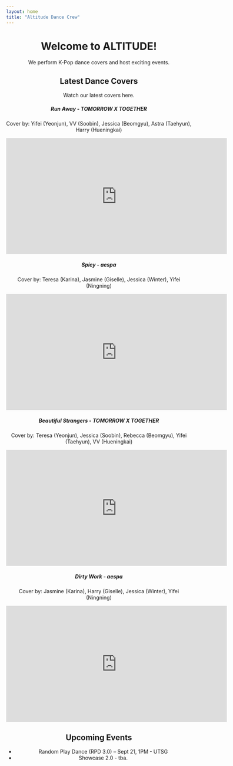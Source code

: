 ```yaml
---
layout: home
title: "Altitude Dance Crew"
---
```


<center>

# Welcome to ALTITUDE!

We perform K-Pop dance covers and host exciting events.

## Latest Dance Covers

Watch our latest covers here. 

##### Run Away - TOMORROW X TOGETHER

Cover by: Yifei (Yeonjun), VV (Soobin), Jessica (Beomgyu), Astra (Taehyun), Harry (Hueningkai)

<iframe width="600" height="315" src="https://www.youtube.com/embed/OCKlWPX7R3M" frameborder="0" allowfullscreen></iframe>

##### Spicy - aespa

Cover by: Teresa (Karina), Jasmine (Giselle), Jessica (Winter), Yifei (Ningning)

<iframe width="600" height="315" src="https://www.youtube.com/embed/sI48AGWgqwQ" frameborder="0" allowfullscreen></iframe>

##### Beautiful Strangers - TOMORROW X TOGETHER

Cover by: Teresa (Yeonjun), Jessica (Soobin), Rebecca (Beomgyu), Yifei (Taehyun), VV (Hueningkai)

<iframe width="600" height="315" src="https://www.youtube.com/embed/bd3Z2BitgmQ" frameborder="0" allowfullscreen></iframe>

##### Dirty Work - aespa

Cover by: Jasmine (Karina), Harry (Giselle), Jessica (Winter), Yifei (Ningning)

<iframe width="600" height="315" src="https://www.youtube.com/embed/plN2OYht_Lc" frameborder="0" allowfullscreen></iframe>

## Upcoming Events

- Random Play Dance (RPD 3.0) – Sept 21, 1PM - UTSG
- Showcase 2.0 - tba.

</center>
